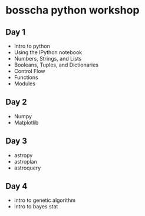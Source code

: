 # bosscha python workshop
## Day 1
* Intro to python
* Using the IPython notebook
* Numbers, Strings, and Lists
* Booleans, Tuples, and Dictionaries
* Control Flow
* Functions
* Modules

## Day 2
* Numpy
* Matplotlib

## Day 3
* astropy
* astroplan
* astroquery

## Day 4
* intro to genetic algorithm
* intro to bayes stat
